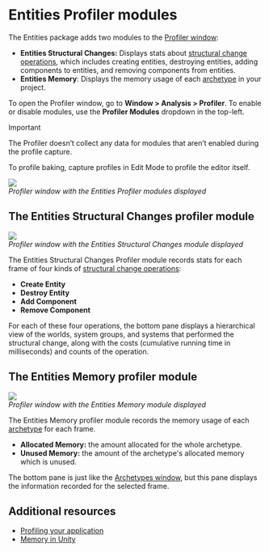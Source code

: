 # Entities Profiler modules

The Entities package adds two modules to the [Profiler window]((https://docs.unity3d.com/Manual/Profiler.html)):

* **Entities Structural Changes:** Displays stats about [structural change operations](), which includes creating entities, destroying entities, adding components to entities, and removing components from entities.
* **Entities Memory**: Displays the memory usage of each [archetype]() in your project.

To open the Profiler window, go to **Window &gt; Analysis &gt; Profiler**. To enable or disable modules, use the **Profiler Modules** dropdown in the top-left. 

>[!IMPORTANT]
>The Profiler doesn’t collect any data for modules that aren’t enabled during the profile capture.

To profile baking, capture profiles in Edit Mode to profile the editor itself.

![](images/profiler-entities-structural.png)<br/>_Profiler window with the Entities Profiler modules displayed_


## The Entities Structural Changes profiler module

![](images/profiler-entities-structural.png )<br/>_Profiler window with the Entities Structural Changes module displayed_

The Entities Structural Changes Profiler module records stats for each frame of four kinds of [structural change operations]():

* **Create Entity**
* **Destroy Entity**
* **Add Component**
* **Remove Component**

For each of these four operations, the bottom pane displays a hierarchical view of the worlds, system groups, and systems that performed the structural change, along with the costs (cumulative running time in milliseconds) and counts of the operation.

## The Entities Memory profiler module

![](images/profiler-entities-memory.png)<br/>_Profiler window with the Entities Memory module displayed_

The Entities Memory profiler module records the memory usage of each [archetype](concepts-archetypes.md) for each frame.

- **Allocated Memory:** the amount allocated for the whole archetype.
- **Unused Memory:** the amount of the archetype's allocated memory which is unused.

The bottom pane is just like the [Archetypes window](editor-archetypes-window.md), but this pane displays the information recorded for the selected frame.

## Additional resources

* [Profiling your application](https://docs.unity3d.com/Manual/profiler-profiling-applications.html)
* [Memory in Unity](https://docs.unity3d.com/Manual/performance-memory-overview.html)
